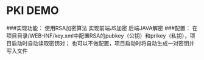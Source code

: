 # PKI DEMO
###实现功能： 
使用RSA加密算法 实现前端JS加密 后端JAVA解密
###配置： 
在项目目录/WEB-INF/key.xml中配置RSA的pubkey（公钥）和prikey（私钥），项目启动时自动读取密钥对； 
也可以不做配置，项目启动时将自动生成一对密钥并写入文件
